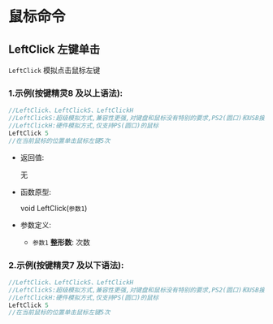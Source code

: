 # 鼠标命令

## LeftClick 左键单击


`LeftClick` 模拟点击鼠标左键

### **1.示例(按键精灵8 及以上语法)**: 


```js
//LeftClick、LeftClickS、LeftClickH
//LeftClickS:超级模拟方式,兼容性更强,对键盘和鼠标没有特别的要求,PS2(圆口)和USB接口的鼠标都可以使用
//LeftClickH:硬件模拟方式,仅支持PS(圆口)的鼠标
LeftClick 5
//在当前鼠标的位置单击鼠标左键5次

```

- 返回值: 

    无

- 函数原型:

    void LeftClick(`参数1`)

- 参数定义:
    - `参数1` **整形数**: 次数

### **2.示例(按键精灵7 及以下语法)**:

```js
//LeftClick、LeftClickS、LeftClickH
//LeftClickS:超级模拟方式,兼容性更强,对键盘和鼠标没有特别的要求,PS2(圆口)和USB接口的鼠标都可以使用
//LeftClickH:硬件模拟方式,仅支持PS(圆口)的鼠标
LeftClick 5
//在当前鼠标的位置单击鼠标左键5次
```